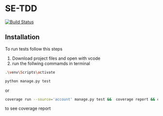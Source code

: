 # SE-TDD
[![Build Status](https://travis-ci.com/ShrooqAyman/SE-TDD.svg?branch=main)](https://travis-ci.com/ShrooqAyman/SE-TDD)

## Installation
To run tests follow this steps
1. Download project files and open with vcode 
2. run the follwing commamds in terminal
 ```bash
 .\venv\Scripts\activate
```
 ```bash
 python manage.py test
```
 
   or 
 ```bash
 coverage run --source='account' manage.py test &&  coverage report && coverage html
```
 to see coverage report
